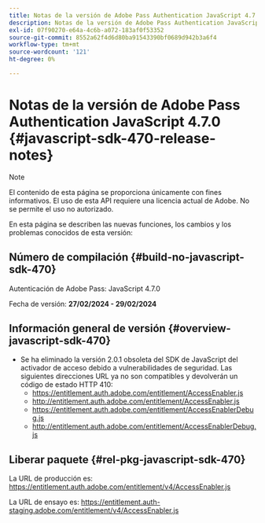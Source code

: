 ```yaml
---
title: Notas de la versión de Adobe Pass Authentication JavaScript 4.7.0
description: Notas de la versión de Adobe Pass Authentication JavaScript 4.7.0
exl-id: 07f90270-e64a-4c6b-a072-183af0f53352
source-git-commit: 8552a62f4d6d80ba91543390bf0689d942b3a6f4
workflow-type: tm+mt
source-wordcount: '121'
ht-degree: 0%

---
```


# Notas de la versión de Adobe Pass Authentication JavaScript 4.7.0 {#javascript-sdk-470-release-notes}

>[!NOTE]
>
>El contenido de esta página se proporciona únicamente con fines informativos. El uso de esta API requiere una licencia actual de Adobe. No se permite el uso no autorizado.

En esta página se describen las nuevas funciones, los cambios y los problemas conocidos de esta versión:

## Número de compilación {#build-no-javascript-sdk-470}

Autenticación de Adobe Pass: JavaScript 4.7.0

Fecha de versión: **27/02/2024 - 29/02/2024**

## Información general de versión {#overview-javascript-sdk-470}

* Se ha eliminado la versión 2.0.1 obsoleta del SDK de JavaScript del activador de acceso debido a vulnerabilidades de seguridad.
Las siguientes direcciones URL ya no son compatibles y devolverán un código de estado HTTP 410:
   * https://entitlement.auth.adobe.com/entitlement/AccessEnabler.js
   * http://entitlement.auth.adobe.com/entitlement/AccessEnabler.js
   * https://entitlement.auth.adobe.com/entitlement/AccessEnablerDebug.js
   * http://entitlement.auth.adobe.com/entitlement/AccessEnablerDebug.js

## Liberar paquete {#rel-pkg-javascript-sdk-470}

La URL de producción es: https://entitlement.auth.adobe.com/entitlement/v4/AccessEnabler.js

La URL de ensayo es: https://entitlement.auth-staging.adobe.com/entitlement/v4/AccessEnabler.js
